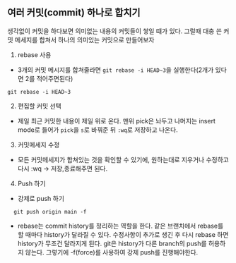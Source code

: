 ## 여러 커밋(commit) 하나로 합치기

생각없이 커밋을 하다보면 의미없는 내용의 커밋들이 쌓일 떄가 있다.
그럴때 대충 쓴 커밋 메세지를 합쳐서 하나의 의미있는 커밋으로 만들어보자

1. rebase 사용

- 3개의 커밋 메시지를 합쳐줄라면 `git rebase -i HEAD~3`을 실행한다(2개가 있다면 2를 적어주면된다)

```
git rebase -i HEAD~3
```

2. 편집할 커밋 선택

- 제일 최근 커밋한 내용이 제일 위로 온다. 맨위 pick은 놔두고 나머지는 insert mode로 들어가 `pick`을 `s`로 바꿔준 뒤 `:wq`로 저장하고 나온다.

3. 커밋메세지 수정

- 모든 커밋메세지가 합쳐있는 것을 확인할 수 있기에, 원하는대로 지우거나 수정하고 다시 :wq -> 저장,종료해주면 된다.

4. Push 하기

- 강제로 push 하기

```
  git push origin main -f
```

- rebase는 commit history를 정리하는 역할을 한다. 같은 브랜치에서 rebase를 할 때마다 history가 달라질 수 있다.
  수정사항이 추가로 생긴 후 다시 rebase 하면 history가 무조건 달라지게 된다. git은 history가 다른 branch의 push를 허용하지 않는다.
  그렇기에 -f(force)를 사용하여 강제 push를 진행해야한다.
